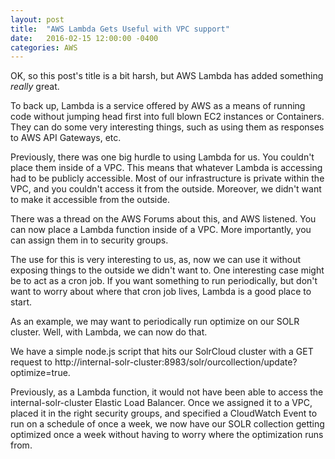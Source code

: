 ```yaml
---
layout: post
title:  "AWS Lambda Gets Useful with VPC support"
date:   2016-02-15 12:00:00 -0400
categories: AWS
---
```


OK, so this post's title is a bit harsh, but AWS Lambda has added something
*really* great.

To back up, Lambda is a service offered by AWS as a means of running code
without jumping head first into full blown EC2 instances or Containers. They can
do some very interesting things, such as using them as responses to AWS API
Gateways, etc.

Previously, there was one big hurdle to using Lambda for us. You couldn't place
them inside of a VPC. This means that whatever Lambda is accessing had to be
publicly accessible. Most of our infrastructure is private within the VPC, and
you couldn't access it from the outside. Moreover, we didn't want to make it
accessible from the outside.

There was a thread on the AWS Forums about this, and AWS listened. You can now
place a Lambda function inside of a VPC. More importantly, you can assign them
in to security groups.

The use for this is very interesting to us, as, now we can use it without
exposing things to the outside we didn't want to. One interesting case might be
to act as a cron job. If you want something to run periodically, but don't want
to worry about where that cron job lives, Lambda is a good place to start.

As an example, we may want to periodically run optimize on our SOLR cluster.
Well, with Lambda, we can now do that.

<!--break-->

We have a simple node.js script that hits our SolrCloud cluster with a GET
request to http://internal-solr-cluster:8983/solr/ourcollection/update?optimize=true.

Previously, as a Lambda function, it would not have been able to access the
internal-solr-cluster Elastic Load Balancer. Once we assigned it to a VPC,
placed it in the right security groups, and specified a CloudWatch Event to run
on a schedule of once a week, we now have our SOLR collection getting optimized
once a week without having to worry where the optimization runs from.